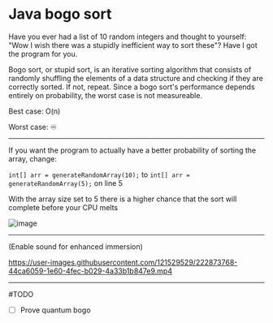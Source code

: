 # Java bogo sort

Have you ever had a list of 10 random integers and thought to yourself: "Wow I wish there was a stupidly inefficient way to sort these"? Have I got the program for you.

Bogo sort, or stupid sort, is an iterative sorting algorithm that consists of randomly shuffling the elements of a data structure and checking if they are correctly 	sorted. If not, repeat. Since a bogo sort's performance depends entirely on probability, the worst case is not measureable.

Best case: O(n)

Worst case: ♾️

------------------------------------------------------------------------------------------------------

If you want the program to actually have a better probability of sorting the array, change: 

`int[] arr = generateRandomArray(10);` to `int[] arr = generateRandomArray(5);` on line 5

With the array size set to 5 there is a higher chance that the sort will complete before your CPU melts

![image](https://user-images.githubusercontent.com/121529529/223895551-85ebd905-f88f-4191-9e26-38a0c7dcbcee.png)

------------------------------------------------------------------------------------------------------
(Enable sound for enhanced immersion)

https://user-images.githubusercontent.com/121529529/222873768-44ca6059-1e60-4fec-b029-4a33b1b847e9.mp4

------------------------------------------------------------------------------------------------------

#TODO
- [ ] Prove quantum bogo
